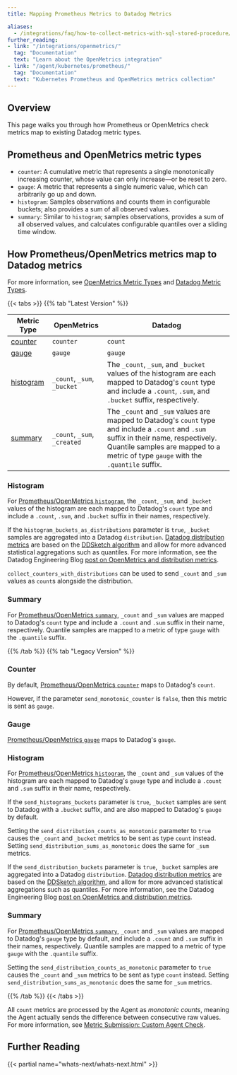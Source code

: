 ```yaml
---
title: Mapping Prometheus Metrics to Datadog Metrics

aliases:
  - /integrations/faq/how-to-collect-metrics-with-sql-stored-procedure/
further_reading:
- link: "/integrations/openmetrics/"
  tag: "Documentation"
  text: "Learn about the OpenMetrics integration"
- link: "/agent/kubernetes/prometheus/"
  tag: "Documentation"
  text: "Kubernetes Prometheus and OpenMetrics metrics collection"
---
```


## Overview

This page walks you through how Prometheus or OpenMetrics check metrics map to existing Datadog metric types.

## Prometheus and OpenMetrics metric types

* `counter`: A cumulative metric that represents a single monotonically increasing counter, whose value can only increase—or be reset to zero.
* `gauge`: A metric that represents a single numeric value, which can arbitrarily go up and down.
* `histogram`: Samples observations and counts them in configurable buckets; also provides a sum of all observed values.
* `summary`: Similar to `histogram`; samples observations, provides a sum of all observed values, and calculates configurable quantiles over a sliding time window.

## How Prometheus/OpenMetrics metrics map to Datadog metrics

For more information, see [OpenMetrics Metric Types][2] and [Datadog Metric Types][3].

{{< tabs >}}
{{% tab "Latest Version" %}}


| Metric Type | OpenMetrics | Datadog |
| --- | --- | --- |
| [counter][110] | `counter` | `count` |
| [gauge][111] | `gauge` | `gauge` |
| [histogram][112] | `_count`, `_sum`, `_bucket` | The `_count`, `_sum`, and `_bucket` values of the histogram are each mapped to Datadog's `count` type and include a `.count`, `.sum`, and `.bucket` suffix, respectively. |
| [summary][113] | `_count`, `_sum`, `_created` | The `_count` and `_sum` values are mapped to Datadog's `count` type and include a `.count` and `.sum` suffix in their name, respectively. Quantile samples are mapped to a metric of type `gauge` with the `.quantile` suffix. |

### Histogram

For [Prometheus/OpenMetrics `histogram`][104], the `_count`, `_sum`, and `_bucket` values of the histogram are each mapped to Datadog's `count` type and include a `.count`, `.sum`, and `.bucket` suffix in their names, respectively.

If the `histogram_buckets_as_distributions` parameter is `true`, `_bucket` samples are aggregated into a Datadog `distribution`. [Datadog distribution metrics][108] are based on the [DDSketch algorithm][109] and allow for more advanced statistical aggregations such as quantiles. For more information, see the Datadog Engineering Blog [post on OpenMetrics and distribution metrics][105].

`collect_counters_with_distributions` can be used to send `_count` and `_sum` values as `count`s alongside the distribution.


### Summary

For [Prometheus/OpenMetrics `summary`][107], `_count` and `_sum` values are mapped to Datadog's `count` type and include a `.count` and `.sum` suffix in their name, respectively. Quantile samples are mapped to a metric of type `gauge` with the `.quantile` suffix.

[101]: https://prometheus.io/docs/concepts/metric_types/#gauge
[102]: https://prometheus.io/docs/concepts/metric_types/#counter
[103]: /metrics/custom_metrics/agent_metrics_submission/?tab=count#monotonic_count
[104]: https://prometheus.io/docs/concepts/metric_types/#histogram
[105]: https://www.datadoghq.com/blog/whats-next-monitoring-kubernetes/#distribution-metrics
[107]: https://prometheus.io/docs/concepts/metric_types/#counter
[108]: /metrics/distributions/
[109]: https://www.datadoghq.com/blog/engineering/computing-accurate-percentiles-with-ddsketch/
[110]: https://prometheus.io/docs/concepts/metric_types/#gauge
[111]: https://prometheus.io/docs/concepts/metric_types/#counter
[112]: /integrations/guide/prometheus-metrics/?tab=latestversion#histogram
[113]: /integrations/guide/prometheus-metrics/?tab=latestversion#summary

{{% /tab %}}
{{% tab "Legacy Version" %}}
### Counter

By default, [Prometheus/OpenMetrics `counter`][101] maps to Datadog's `count`.

However, if the parameter `send_monotonic_counter` is `false`, then this metric is sent as `gauge`.

### Gauge

[Prometheus/OpenMetrics `gauge`][103] maps to Datadog's `gauge`.

### Histogram

For [Prometheus/OpenMetrics `histogram`][104], the `_count` and `_sum` values of the histogram are each mapped to Datadog's `gauge` type and include a `.count` and `.sum` suffix in their name, respectively.

If the `send_histograms_buckets` parameter is `true`, `_bucket` samples are sent to Datadog with a `.bucket` suffix, and are also mapped to Datadog's `gauge` by default.

Setting the `send_distribution_counts_as_monotonic` parameter to `true` causes the `_count` and `_bucket` metrics to be sent as type `count` instead. Setting `send_distribution_sums_as_monotonic` does the same for `_sum` metrics.

If the `send_distribution_buckets` parameter is `true`, `_bucket` samples are aggregated into a Datadog `distribution`. [Datadog distribution metrics][108] are based on the [DDSketch algorithm][107], and allow for more advanced statistical aggregations such as quantiles. For more information, see the Datadog Engineering Blog [post on OpenMetrics and distribution metrics][106].


### Summary

For [Prometheus/OpenMetrics `summary`][105], `_count` and `_sum` values are mapped to Datadog's `gauge` type by default, and include a `.count` and `.sum` suffix in their names, respectively. Quantile samples are mapped to a metric of type `gauge` with the `.quantile` suffix.

Setting the `send_distribution_counts_as_monotonic` parameter to `true` causes the `_count` and `_sum` metrics to be sent as type `count` instead. Setting `send_distribution_sums_as_monotonic` does the same for `_sum` metrics.

[101]: https://prometheus.io/docs/concepts/metric_types/#counter
[102]: /metrics/custom_metrics/agent_metrics_submission/?tab=count#monotonic_count
[103]: https://prometheus.io/docs/concepts/metric_types/#gauge
[104]: https://prometheus.io/docs/concepts/metric_types/#histogram
[105]: https://prometheus.io/docs/concepts/metric_types/#summary
[106]: https://www.datadoghq.com/blog/whats-next-monitoring-kubernetes/#distribution-metrics
[107]: https://www.datadoghq.com/blog/engineering/computing-accurate-percentiles-with-ddsketch/
[108]: /metrics/distributions/

{{% /tab %}}
{{< /tabs >}}

<div class="alert alert-info">All <code>count</code> metrics are processed by the Agent as <em>monotonic counts</em>, meaning the Agent actually sends the difference between consecutive raw values. For more information, see <a href="/metrics/custom_metrics/agent_metrics_submission/?tab=count#monotonic_count">Metric Submission: Custom Agent Check</a>.</div>

## Further Reading

{{< partial name="whats-next/whats-next.html" >}}

[1]: /agent/kubernetes/prometheus/
[2]: https://github.com/OpenObservability/OpenMetrics/blob/main/specification/OpenMetrics.md#metric-types
[3]: /metrics/types/

